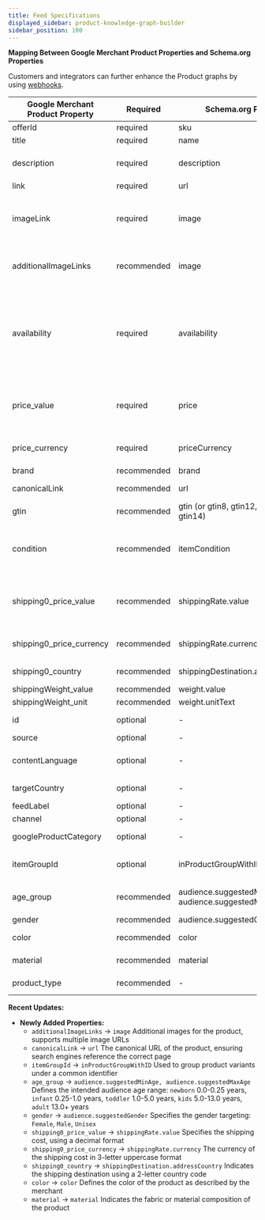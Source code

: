 ```yaml
---
title: Feed Specifications
displayed_sidebar: product-knowledge-graph-builder
sidebar_position: 100
---
```


**Mapping Between Google Merchant Product Properties and Schema.org Properties**

Customers and integrators can further enhance the Product graphs by using [webhooks](webhooks.md).

| Google Merchant Product Property | Required | Schema.org Property | Description |
|----------------------------------|----------|---------------------|-------------|
| offerId                          | required | sku                 | The product SKU |
| title                            | required | name                | The product name |
| description                      | required | description         | The product description; HTML is allowed |
| link                             | required | url                 | The product URL |
| imageLink                        | required | image               | The main product image; must have a ratio of 1:1, 4:3, or 16:9 and be at least 1,600 pixels wide |
| additionalImageLinks             | recommended | image              | Other product images; provide at least three ratios: 1:1, 4:3, and 16:9 |
| availability                     | required | availability        | Allowed values: InStock, LimitedAvailability, OnlineOnly, Discontinued, InStoreOnly, OutOfStock, SoldOut, PreOrder, PreSale, BackOrder |
| price_value                      | required | price               | The price without currency and thousands separator; use a period (.) to separate decimals |
| price_currency                   | required | priceCurrency       | The currency in 3-letter uppercase format |
| brand                            | recommended | brand              | The brand name |
| canonicalLink                    | recommended | url                | The product's canonical page URL |
| gtin                             | recommended | gtin (or gtin8, gtin12, gtin13, gtin14) | The Global Trade Item Number |
| condition                        | recommended | itemCondition      | Allowed values: NewCondition, RefurbishedCondition, DamagedCondition, UsedCondition |
| shipping0_price_value            | recommended | shippingRate.value | The shipping price without currency and thousands separator; use a period (.) to separate decimals |
| shipping0_price_currency         | recommended | shippingRate.currency | The currency in 3-letter uppercase format |
| shipping0_country                | recommended | shippingDestination.addressCountry | 2-letter uppercase country code |
| shippingWeight_value             | recommended | weight.value       | The product weight |
| shippingWeight_unit              | recommended | weight.unitText    | The weight unit |
| id                               | optional  | -                   | The merchant ID, if available |
| source                           | optional  | -                   | The feed source |
| contentLanguage                  | optional  | -                   | The content language 2-letter lowercase code |
| targetCountry                    | optional  | -                   | The target country 2-letter uppercase code |
| feedLabel                        | optional  | -                   | The feed name |
| channel                          | optional  | -                   | The target channel |
| googleProductCategory            | optional  | -                   | Google-defined product category |
| itemGroupId                      | optional  | inProductGroupWithID | A parent SKU to group variant products |
| age_group                        | recommended | audience.suggestedMinAge, audience.suggestedMaxAge | The intended demographic age range |
| gender                           | recommended | audience.suggestedGender | The intended gender |
| color                            | recommended | color              | The product's color(s) |
| material                         | recommended | material           | The product's fabric or material |
| product_type                     | recommended | -                   | The product category defined by you |

**Recent Updates:**
- **Newly Added Properties:**
  - `additionalImageLinks` → `image` Additional images for the product, supports multiple image URLs
  - `canonicalLink` → `url` The canonical URL of the product, ensuring search engines reference the correct page
  - `itemGroupId` → `inProductGroupWithID` Used to group product variants under a common identifier
  - `age_group` → `audience.suggestedMinAge, audience.suggestedMaxAge` Defines the intended audience age range: `newborn` 0.0-0.25 years, `infant` 0.25-1.0 years, `toddler` 1.0-5.0 years, `kids` 5.0-13.0 years, `adult` 13.0+ years
  - `gender` → `audience.suggestedGender` Specifies the gender targeting: `Female`, `Male`, `Unisex`
  - `shipping0_price_value` → `shippingRate.value` Specifies the shipping cost, using a decimal format
  - `shipping0_price_currency` → `shippingRate.currency` The currency of the shipping cost in 3-letter uppercase format
  - `shipping0_country` → `shippingDestination.addressCountry` Indicates the shipping destination using a 2-letter country code
  - `color` → `color` Defines the color of the product as described by the merchant
  - `material` → `material` Indicates the fabric or material composition of the product
